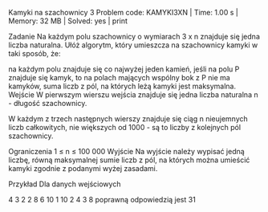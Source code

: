 Kamyki na szachownicy 3
Problem code: KAMYKI3XN | Time: 1.00 s | Memory: 32 MB | Solved: yes | print

Zadanie
Na każdym polu szachownicy o wymiarach 3 x n znajduje się jedna liczba naturalna. Ułóż algorytm, który umieszcza na szachownicy kamyki w taki sposób, że:

na każdym polu znajduje się co najwyżej jeden kamień,
jeśli na polu P znajduje się kamyk, to na polach mających wspólny bok z P nie ma kamyków,
suma liczb z pól, na których leżą kamyki jest maksymalna.
Wejście
W pierwszym wierszu wejścia znajduje się jedna liczba naturalna n - długość szachownicy.

W każdym z trzech następnych wierszy znajduje się ciąg n nieujemnych liczb całkowitych, nie większych od 1000 - są to liczby z kolejnych pól szachownicy.

Ograniczenia
1 ≤ n ≤ 100 000
Wyjście
Na wyjście należy wypisać jedną liczbę, równą maksymalnej sumie liczb z pól, na których można umieścić kamyki zgodnie z podanymi wyżej zasadami.

Przykład
Dla danych wejściowych

4
3 2 2 8
6 10 1 10
2 4 3 8
poprawną odpowiedzią jest
31
